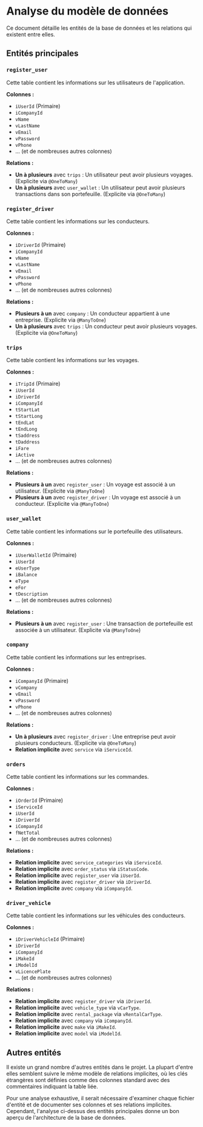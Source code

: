 # Analyse du modèle de données

Ce document détaille les entités de la base de données et les relations qui existent entre elles.

## Entités principales

### `register_user`

Cette table contient les informations sur les utilisateurs de l'application.

**Colonnes :**

- `iUserId` (Primaire)
- `iCompanyId`
- `vName`
- `vLastName`
- `vEmail`
- `vPassword`
- `vPhone`
- ... (et de nombreuses autres colonnes)

**Relations :**

- **Un à plusieurs** avec `trips` : Un utilisateur peut avoir plusieurs voyages. (Explicite via `@OneToMany`)
- **Un à plusieurs** avec `user_wallet` : Un utilisateur peut avoir plusieurs transactions dans son portefeuille. (Explicite via `@OneToMany`)

### `register_driver`

Cette table contient les informations sur les conducteurs.

**Colonnes :**

- `iDriverId` (Primaire)
- `iCompanyId`
- `vName`
- `vLastName`
- `vEmail`
- `vPassword`
- `vPhone`
- ... (et de nombreuses autres colonnes)

**Relations :**

- **Plusieurs à un** avec `company` : Un conducteur appartient à une entreprise. (Explicite via `@ManyToOne`)
- **Un à plusieurs** avec `trips` : Un conducteur peut avoir plusieurs voyages. (Explicite via `@OneToMany`)

### `trips`

Cette table contient les informations sur les voyages.

**Colonnes :**

- `iTripId` (Primaire)
- `iUserId`
- `iDriverId`
- `iCompanyId`
- `tStartLat`
- `tStartLong`
- `tEndLat`
- `tEndLong`
- `tSaddress`
- `tDaddress`
- `iFare`
- `iActive`
- ... (et de nombreuses autres colonnes)

**Relations :**

- **Plusieurs à un** avec `register_user` : Un voyage est associé à un utilisateur. (Explicite via `@ManyToOne`)
- **Plusieurs à un** avec `register_driver` : Un voyage est associé à un conducteur. (Explicite via `@ManyToOne`)

### `user_wallet`

Cette table contient les informations sur le portefeuille des utilisateurs.

**Colonnes :**

- `iUserWalletId` (Primaire)
- `iUserId`
- `eUserType`
- `iBalance`
- `eType`
- `eFor`
- `tDescription`
- ... (et de nombreuses autres colonnes)

**Relations :**

- **Plusieurs à un** avec `register_user` : Une transaction de portefeuille est associée à un utilisateur. (Explicite via `@ManyToOne`)

### `company`

Cette table contient les informations sur les entreprises.

**Colonnes :**

- `iCompanyId` (Primaire)
- `vCompany`
- `vEmail`
- `vPassword`
- `vPhone`
- ... (et de nombreuses autres colonnes)

**Relations :**

- **Un à plusieurs** avec `register_driver` : Une entreprise peut avoir plusieurs conducteurs. (Explicite via `@OneToMany`)
- **Relation implicite** avec `service` via `iServiceId`.

### `orders`

Cette table contient les informations sur les commandes.

**Colonnes :**

- `iOrderId` (Primaire)
- `iServiceId`
- `iUserId`
- `iDriverId`
- `iCompanyId`
- `fNetTotal`
- ... (et de nombreuses autres colonnes)

**Relations :**

- **Relation implicite** avec `service_categories` via `iServiceId`.
- **Relation implicite** avec `order_status` via `iStatusCode`.
- **Relation implicite** avec `register_user` via `iUserId`.
- **Relation implicite** avec `register_driver` via `iDriverId`.
- **Relation implicite** avec `company` via `iCompanyId`.

### `driver_vehicle`

Cette table contient les informations sur les véhicules des conducteurs.

**Colonnes :**

- `iDriverVehicleId` (Primaire)
- `iDriverId`
- `iCompanyId`
- `iMakeId`
- `iModelId`
- `vLicencePlate`
- ... (et de nombreuses autres colonnes)

**Relations :**

- **Relation implicite** avec `register_driver` via `iDriverId`.
- **Relation implicite** avec `vehicle_type` via `vCarType`.
- **Relation implicite** avec `rental_package` via `vRentalCarType`.
- **Relation implicite** avec `company` via `iCompanyId`.
- **Relation implicite** avec `make` via `iMakeId`.
- **Relation implicite** avec `model` via `iModelId`.

## Autres entités

Il existe un grand nombre d'autres entités dans le projet. La plupart d'entre elles semblent suivre le même modèle de relations implicites, où les clés étrangères sont définies comme des colonnes standard avec des commentaires indiquant la table liée.

Pour une analyse exhaustive, il serait nécessaire d'examiner chaque fichier d'entité et de documenter ses colonnes et ses relations implicites. Cependant, l'analyse ci-dessus des entités principales donne un bon aperçu de l'architecture de la base de données.
